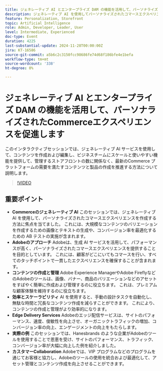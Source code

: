 ```yaml
---
title: ジェネレーティブ AI とエンタープライズ DAM の機能を活用して、パーソナライズされたCommerceエクスペリエンスを促進します
description: ジェネレーティブ AI を使用してパーソナライズされたコマースエクスペリエンスを強化し、Experience ManagerやFireflyなどのAdobeのツールを活用して、効率的なコンテンツの作成と管理、サイトパフォーマンスの向上、コンバージョン率の向上を実現します。これは、Hanesbrands などの実際の例で示されています。
feature: Personalization, Storefront
topic: Artificial Intelligence
role: Admin, Developer, Leader, User
level: Intermediate, Experienced
doc-type: Event
duration: 4225
last-substantial-update: 2024-11-28T00:00:00Z
jira: KT-16586
source-git-commit: a5b6c2c3150fcc98686fe74d68f186bfe4e1befa
workflow-type: tm+mt
source-wordcount: '338'
ht-degree: 0%

---
```



# ジェネレーティブ AI とエンタープライズ DAM の機能を活用して、パーソナライズされたCommerceエクスペリエンスを促進します

このインタラクティブセッションでは、ジェネレーティブ AI サービスを使用して、コンテンツを作成および編集し、ビジネスチームにスケールと使いやすい機能を提供して、管理するストアフロントの数に関係なく、最新のCommerce プラットフォームの需要を満たすコンテンツと製品の作成を推進する方法について説明します。

>[!VIDEO](https://video.tv.adobe.com/v/3440500/?learn=on&enablevpops)

## 重要ポイント

* **Commerceのジェネレーティブ AI** このセッションでは、ジェネレーティブ AI を使用して、パーソナライズされたコマースエクスペリエンスを作成する方法に焦点を当てました。 これには、大規模なコンテンツのバリエーションを作成するための画像とテキストの生成や、コンバージョン率を最適化するための AB テストの実施が含まれます。
* **Adobeのアプローチ** Adobeは、生成 AI サービスを活用して、パフォーマンスが高く、パーソナライズされたコマースエクスペリエンスを提供することを目的としています。 これには、顧客がどこにいてもコマースを行い、すべてのタッチポイントで一貫したエクスペリエンスを確保することが含まれます。
* **コンテンツの作成と管理** Adobe Experience ManagerやAdobe FireflyなどのAdobeのツールは、画像、バナー、商品のバリエーションなどのアセットをすばやく簡単に作成および管理するのに役立ちます。 これは、プレミアムな顧客体験を維持するのに役立ちます。
* **効率とスケーラビリティ** AI を使用すると、手動の設計タスクを自動化し、無駄な時間と冗長なコンテンツ作成を減らすことができます。 これにより、コンテンツの作成と管理がより効率的になります。
* **Edge Delivery Services** Adobeのエッジ配信サービスは、サイトのパフォーマンス、速度、俊敏性を向上させ、オーガニックトラフィックの増加、コンバージョン率の向上、エンゲージメントの向上をもたらします。
* **実際の例** このセッションでは、Hanesbrands のような企業がAdobeのツールを使用することで恩恵を受け、サイトのパフォーマンス、トラフィック、コンバージョン率が大幅に向上した例を紹介しました。
* **カスタマーCollaboration** Adobeでは、VIP プログラムなどのプログラムを通じてお客様と協力し、Adobeのツールの使用を統合および最適化して、アセット管理とコンテンツ作成を向上させることができます。